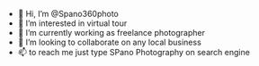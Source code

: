 - 👋 Hi, I’m @Spano360photo
- 👀 I’m interested in virtual tour 
- 🌱 I’m currently working as freelance photographer 
- 💞️ I’m looking to collaborate on any local business 
- 📫 to reach me just type SPano Photography on search engine 

<!---
Spano360photo/Spano360photo is a ✨ special ✨ repository because its `README.md` (this file) appears on your GitHub profile.
You can click the Preview link to take a look at your changes.
--->
